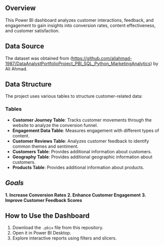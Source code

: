 ## Overview

This Power BI dashboard analyzes customer interactions, feedback, and engagement to gain insights into conversion rates, content effectiveness, and customer satisfaction.

## Data Source
The dataset was obtained from (https://github.com/aliahmad-1987/DataAnalystPortfolioProject_PBI_SQL_Python_MarketingAnalytics) by Ali Ahmad.

## **Data Structure**  
The project uses various tables to structure customer-related data:  

### **Tables**  
- **Customer Journey Table**: Tracks customer movements through the website to analyze the conversion funnel.  
- **Engagement Data Table**: Measures engagement with different types of content.  
- **Customer Reviews Table**: Analyzes customer feedback to identify common themes and sentiment.  
- **Customers Table**: Provides additional information about customers.  
- **Geography Table**: Provides additional geographic information about customers.  
- **Products Table**: Provides additional information about products.  

## *Goals*
**1. Increase Conversion Rates** 
**2. Enhance Customer Engagement** 
**3. Improve Customer Feedback Scores** 

## **How to Use the Dashboard**  
1. Download the `.pbix` file from this repository.  
2. Open it in Power BI Desktop.  
3. Explore interactive reports using filters and slicers.  
